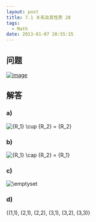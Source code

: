 ```yaml
---
layout: post
title: 7.1 关系及其性质 28
tags:
  - Math
date: 2013-01-07 20:55:15
---
```


## 问题

[![image](http://freewind.me/wp-content/uploads/2013/01/image_thumb134.png "image")](http://freewind.me/wp-content/uploads/2013/01/image133.png)

## 解答

### a)

![{R_1} \cup {R_2} = {R_2}](http://chart.apis.google.com/chart?cht=tx&amp;chs=1x0&amp;chf=bg,s,FFFFFF00&amp;chco=000000&amp;chl=%7BR_1%7D%20%5Ccup%20%7BR_2%7D%20%3D%20%7BR_2%7D)

### b)

![{R_1} \cap {R_2} = {R_1}](http://chart.apis.google.com/chart?cht=tx&amp;chs=1x0&amp;chf=bg,s,FFFFFF00&amp;chco=000000&amp;chl=%7BR_1%7D%20%5Ccap%20%7BR_2%7D%20%3D%20%7BR_1%7D)

### c)

![\emptyset ](http://chart.apis.google.com/chart?cht=tx&amp;chs=1x0&amp;chf=bg,s,FFFFFF00&amp;chco=000000&amp;chl=%5Cemptyset%20)

### d)

{(1,1), (2,1), (2,2), (3,1), (3,2), (3,3)}